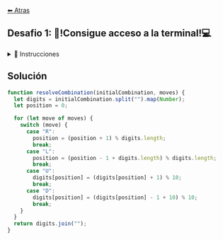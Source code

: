 [⬅ Atras](https://github.com/jdtb4/codember)

## Desafio 1: 🔑!Consigue acceso a la terminal!💻

<details>
<summary>📝 Instrucciones</summary>
<br/>

Estamos en problemas. **La IA ΩMEGA está descontrolada**. Por suerte, he conseguido añadir una contraseña para evitar que acceda a esta terminal. El sistema no es difícil, pero nos debería dar el tiempo suficiente.

Te voy a dar una lista de números y, al lado, los movimientos que debes hacer en estos números. Imagina los candados numéricos esos que van con combinaciones.

El número de la izquierda es la combinación inicial y las cadenas de texto de la derecha son los movimientos que debes hacer.

Siempre empezamos del primer número de la izquierda. Los movimientos son:

- **R (Right)**  movernos al siguiente dígito
- **L (Left)**   desplazarnos al dígito anterior
- **U (Up)**     incrementar ese dígito
- **D (Down)**   decrementar el dígito actual

Si llegamos a la derecha del todo y recibimos un **R**, volvemos al primer dígito. Si recibimos **L** y estamos en el primero, vamos al último. En el caso de que el dígito actual sea **9** y recibamos una **U**, pasará a **0**. Y si es **D** y ese dígito es **0**, pasará a ser **9**.

¿Lo entiendes? ¡Es muy importante que lo entiendas! Mira, te dejo unos ejemplos:

- 000 URURD -> 119
- 1111 UUURUUU -> 4411
- 9999 LULULULD -> 8000

¿Lo captas? Vale, pues para desbloquear la terminal debes enviar el número al ejecutar esta combinación:

528934712834 URDURUDRUDLLLLUUDDUDUDUDLLRRRR

¡Date prisa! ¡No tenemos mucho tiempo!

</details>

## Solución

```js
function resolveCombination(initialCombination, moves) {
  let digits = initialCombination.split("").map(Number);
  let position = 0;

  for (let move of moves) {
    switch (move) {
      case "R":
        position = (position + 1) % digits.length;
        break;
      case "L":
        position = (position - 1 + digits.length) % digits.length;
        break;
      case "U":
        digits[position] = (digits[position] + 1) % 10;
        break;
      case "D":
        digits[position] = (digits[position] - 1 + 10) % 10;
        break;
    }
  }
  return digits.join("");
}

```
<br/>